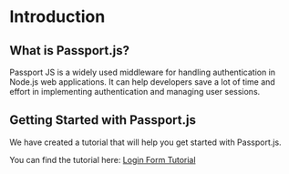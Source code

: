 # Introduction

## What is Passport.js?

Passport JS is a widely used middleware for handling authentication in Node.js web applications. It can help developers save a lot of time and effort in implementing authentication and managing user sessions.

## Getting Started with Passport.js

We have created a tutorial that will help you get started with Passport.js.

You can find the tutorial here: [Login Form Tutorial](pages/login-form-tutorial)
